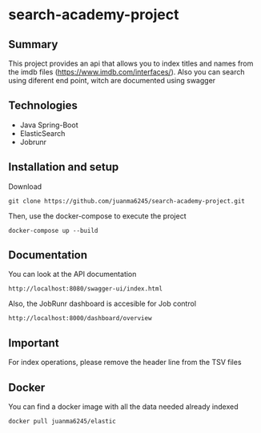 # search-academy-project
## Summary
This project provides an api that allows you to index titles and names from the imdb files (https://www.imdb.com/interfaces/).
Also you can search using diferent end point, witch are documented using swagger
## Technologies
- Java Spring-Boot
- ElasticSearch
- Jobrunr
## Installation and setup
Download
````
git clone https://github.com/juanma6245/search-academy-project.git
````
Then, use the docker-compose to execute the project
````
docker-compose up --build
````
## Documentation
You can look at the API documentation
````
http://localhost:8080/swagger-ui/index.html
````
Also, the JobRunr dashboard is accesible for Job control
````
http://localhost:8000/dashboard/overview
````
## Important
For index operations, please remove the header line from the TSV files
## Docker
You can find a docker image with all the data needed already indexed
````
docker pull juanma6245/elastic
````
